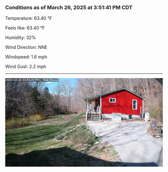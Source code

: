 ### Conditions as of March 26, 2025 at 3:51:41 PM CDT 

Temperature: 63.40 &deg;F

Feels like: 63.40 &deg;F

Humidity: 32%

Wind Direction: NNE

Windspeed: 1.6 mph

Wind Gust: 2.2 mph

---

<img src="./images/latest.jpeg"/>

